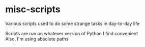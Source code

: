 # misc-scripts
Various scripts used to do some strange tasks in day-to-day life

Scripts are run on whatever version of Python I find convenient  
Also, I'm using absolute paths
